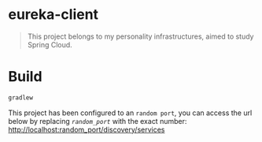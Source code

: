 # eureka-client

> This project belongs to my personality infrastructures, aimed to study Spring Cloud.

# Build
```bash
gradlew
```

This project has been configured to an `random port`, you can access the url below by replacing *`random_port`* with the exact number:
[http://localhost:random_port/discovery/services](http://localhost:random_port/discovery/services)
